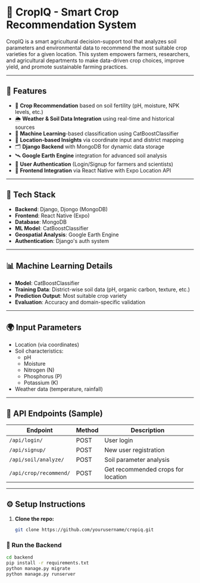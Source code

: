 # 🌾 CropIQ - Smart Crop Recommendation System

CropIQ is a smart agricultural decision-support tool that analyzes soil parameters and environmental data to recommend the most suitable crop varieties for a given location. This system empowers farmers, researchers, and agricultural departments to make data-driven crop choices, improve yield, and promote sustainable farming practices.

---

## 🚀 Features

- 🌱 **Crop Recommendation** based on soil fertility (pH, moisture, NPK levels, etc.)
- 🌦️ **Weather & Soil Data Integration** using real-time and historical sources
- 🧠 **Machine Learning**-based classification using CatBoostClassifier
- 📍 **Location-based Insights** via coordinate input and district mapping
- 🗂️ **Django Backend** with MongoDB for dynamic data storage
- 🛰️ **Google Earth Engine** integration for advanced soil analysis
- 🔐 **User Authentication** (Login/Signup for farmers and scientists)
- 📱 **Frontend Integration** via React Native with Expo Location API

---

## 🧪 Tech Stack

- **Backend**: Django, Djongo (MongoDB)
- **Frontend**: React Native (Expo)
- **Database**: MongoDB
- **ML Model**: CatBoostClassifier
- **Geospatial Analysis**: Google Earth Engine
- **Authentication**: Django's auth system

---

## 📊 Machine Learning Details

- **Model**: CatBoostClassifier
- **Training Data**: District-wise soil data (pH, organic carbon, texture, etc.)
- **Prediction Output**: Most suitable crop variety
- **Evaluation**: Accuracy and domain-specific validation

---

## 🌍 Input Parameters

- Location (via coordinates)
- Soil characteristics:
  - pH
  - Moisture
  - Nitrogen (N)
  - Phosphorus (P)
  - Potassium (K)
- Weather data (temperature, rainfall)

---

## 🧪 API Endpoints (Sample)

| Endpoint                  | Method | Description                           |
|--------------------------|--------|---------------------------------------|
| `/api/login/`            | POST   | User login                            |
| `/api/signup/`           | POST   | New user registration                 |
| `/api/soil/analyze/`     | POST   | Soil parameter analysis               |
| `/api/crop/recommend/`   | POST   | Get recommended crops for location    |

---

## ⚙️ Setup Instructions

1. **Clone the repo:**
   ```bash
   git clone https://github.com/yourusername/cropiq.git

### 🔧 Run the Backend

```bash
cd backend
pip install -r requirements.txt
python manage.py migrate
python manage.py runserver
```
